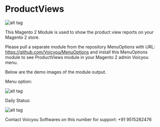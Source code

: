 # ProductViews
![alt tag](http://voicyou.in/images/productviews/logo.png)

This Magento 2 Module is used to show the product view reports on your Magento 2 store.

Please pull a separate module from the repository MenuOptions with URL: https://github.com/Voicyou/MenuOptions and install this MenuOptions module to see ProductViews module in your Magento 2 admin Voicyou menu.

Below are the demo images of the module output.

Menu option:

![alt tag](http://voicyou.in/images/productviews/menu.png)

Daily Status:

![alt tag](http://voicyou.in/images/productviews/daily.png)

Contact Voicyou Softwares on this number for support: +91 9515282476
